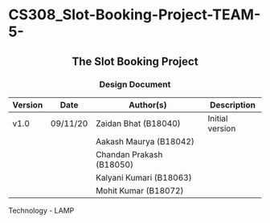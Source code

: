 # CS308_Slot-Booking-Project-TEAM-5-
## <center> The Slot Booking Project </center>

### <center> Design Document </center>

Version | Date | Author(s) | Description
------- | ----- | ------------------------| ------------------- 
v1.0    | 09/11/20 | Zaidan Bhat (B18040) | Initial version
 | | | Aakash Maurya (B18042) | 
 | | | Chandan Prakash (B18050) | 
 | | | Kalyani Kumari (B18063) | 
 | | | Mohit Kumar (B18072) | 

Technology - LAMP 

